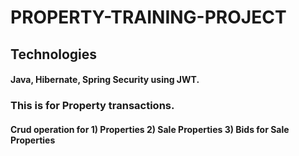 # PROPERTY-TRAINING-PROJECT

## Technologies
#### Java, Hibernate, Spring Security using JWT.

### This is for Property transactions.

#### Crud operation for  1) Properties 2) Sale Properties 3) Bids for Sale Properties
